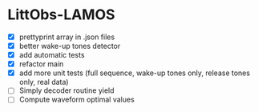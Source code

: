 # LittObs-LAMOS
- [x] prettyprint array in .json files
- [x] better wake-up tones detector
- [x] add automatic tests
- [x] refactor main
- [x] add more unit tests (full sequence, wake-up tones only, release tones only, real data)
- [ ] Simply decoder routine yield
- [ ] Compute waveform optimal values
